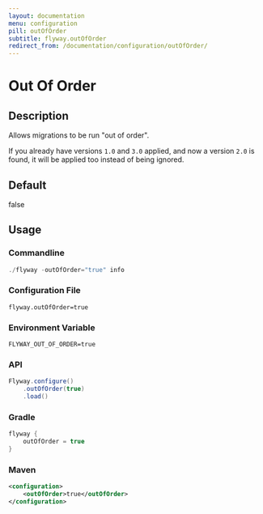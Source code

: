 ```yaml
---
layout: documentation
menu: configuration
pill: outOfOrder
subtitle: flyway.outOfOrder
redirect_from: /documentation/configuration/outOfOrder/
---
```


# Out Of Order

## Description
Allows migrations to be run "out of order".

If you already have versions `1.0` and `3.0` applied, and now a version `2.0` is found, it will be applied too instead of being ignored.

## Default
false

## Usage

### Commandline
```powershell
./flyway -outOfOrder="true" info
```

### Configuration File
```properties
flyway.outOfOrder=true
```

### Environment Variable
```properties
FLYWAY_OUT_OF_ORDER=true
```

### API
```java
Flyway.configure()
    .outOfOrder(true)
    .load()
```

### Gradle
```groovy
flyway {
    outOfOrder = true
}
```

### Maven
```xml
<configuration>
    <outOfOrder>true</outOfOrder>
</configuration>
```